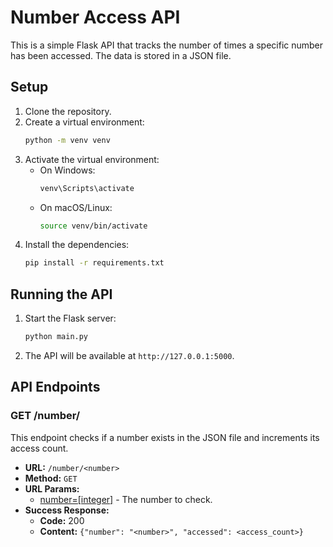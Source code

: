 # Number Access API

This is a simple Flask API that tracks the number of times a specific number has been accessed. The data is stored in a JSON file.

## Setup

1. Clone the repository.
2. Create a virtual environment:
    ```sh
    python -m venv venv
    ```
3. Activate the virtual environment:
    - On Windows:
        ```sh
        venv\Scripts\activate
        ```
    - On macOS/Linux:
        ```sh
        source venv/bin/activate
        ```
4. Install the dependencies:
    ```sh
    pip install -r requirements.txt
    ```

## Running the API

1. Start the Flask server:
    ```sh
    python main.py
    ```
2. The API will be available at `http://127.0.0.1:5000`.

## API Endpoints

### GET /number/<number>

This endpoint checks if a number exists in the JSON file and increments its access count.

- **URL:** `/number/<number>`
- **Method:** `GET`
- **URL Params:**
    - [number=[integer]](http://_vscodecontentref_/5) - The number to check.
- **Success Response:**
    - **Code:** 200
    - **Content:** `{"number": "<number>", "accessed": <access_count>}`

